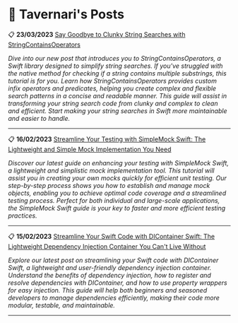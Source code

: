 <script type="text/javascript">
        function googleTranslateElementInit() {
            new google.translate.TranslateElement({
                pageLanguage: 'auto',
                layout: google.translate.TranslateElement.InlineLayout.VERTICAL,
                autoDisplay: true
            }, 'google_translate_element');
        }
</script>
<script type="text/javascript" src="//translate.google.com/translate_a/element.js?cb=googleTranslateElementInit"></script>
<link rel="stylesheet" href="https://fonts.googleapis.com/css?family=Bungee Hairline&display=swap">

# 📓 Tavernari's Posts 

📋 **23/03/2023** [Say Goodbye to Clunky String Searches with StringContainsOperators](/2023/03/23/Strings_Searches_Operations.md)

*Dive into our new post that introduces you to StringContainsOperators, a Swift library designed to simplify string searches. If you've struggled with the native method for checking if a string contains multiple substrings, this tutorial is for you. Learn how StringContainsOperators provides custom infix operators and predicates, helping you create complex and flexible search patterns in a concise and readable manner. This guide will assist in transforming your string search code from clunky and complex to clean and efficient. Start making your string searches in Swift more maintainable and easier to handle.*

---

📋 **16/02/2023** [Streamline Your Testing with SimpleMock Swift: The Lightweight and Simple Mock Implementation You Need](/2023/02/16/Testing_With_SimpleMock.md)

*Discover our latest guide on enhancing your testing with SimpleMock Swift, a lightweight and simplistic mock implementation tool. This tutorial will assist you in creating your own mocks quickly for efficient unit testing. Our step-by-step process shows you how to establish and manage mock objects, enabling you to achieve optimal code coverage and a streamlined testing process. Perfect for both individual and large-scale applications, the SimpleMock Swift guide is your key to faster and more efficient testing practices.*

---

📋 **15/02/2023** [Streamline Your Swift Code with DIContainer Swift: The Lightweight Dependency Injection Container You Can't Live Without](/2023/02/15/Swift_DIContainer_Guide.md)

*Explore our latest post on streamlining your Swift code with DIContainer Swift, a lightweight and user-friendly dependency injection container. Understand the benefits of dependency injection, how to register and resolve dependencies with DIContainer, and how to use property wrappers for easy injection. This guide will help both beginners and seasoned developers to manage dependencies efficiently, making their code more modular, testable, and maintainable.*

---